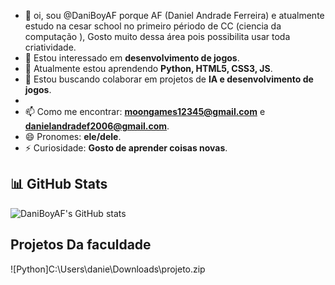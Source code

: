 - 👋 oi, sou @DaniBoyAF porque AF (Daniel Andrade Ferreira) e atualmente estudo na cesar school no primeiro périodo de CC (ciencia da computação ), Gosto muito dessa área pois possibilita usar toda criatividade.
- 👀 Estou interessado em **desenvolvimento de jogos**.  
- 🌱 Atualmente estou aprendendo **Python, HTML5, CSS3, JS**.  
- 💞️ Estou buscando colaborar em projetos de **IA e desenvolvimento de jogos**.
- 
- 📫 Como me encontrar: **moongames12345@gmail.com** e **danielandradef2006@gmail.com**.  
- 😄 Pronomes: **ele/dele**.  
- ⚡ Curiosidade: **Gosto de aprender coisas novas**.  

## 📊 GitHub Stats

![DaniBoyAF's GitHub stats](https://github-readme-stats.vercel.app/api?username=DaniBoyAF&show_icons=true&theme=dark)  
## Projetos Da faculdade
![Python]C:\Users\danie\Downloads\projeto.zip
